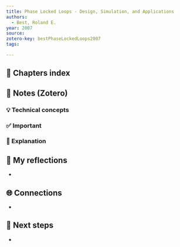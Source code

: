 ```yaml
---
title: Phase Locked Loops - Design, Simulation, and Applications
authors:
  - Best, Roland E.
year: 2007
source: 
zotero-key: bestPhaseLockedLoops2007
tags:

---
```


## 📘 Chapters index



## 🔗 Notes (Zotero)
### 💡 Technical concepts


### ✅️ Important


### ️🔶 Explanation



## 📝 My reflections
- 

## 🌐 Connections
- 

## 🧭 Next steps
- 

